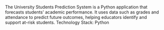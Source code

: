 The University Students Prediction System is a Python application that forecasts students' academic performance. 
It uses data such as grades and attendance to predict future outcomes, helping educators identify and support at-risk students.
Technology Stack: Python
